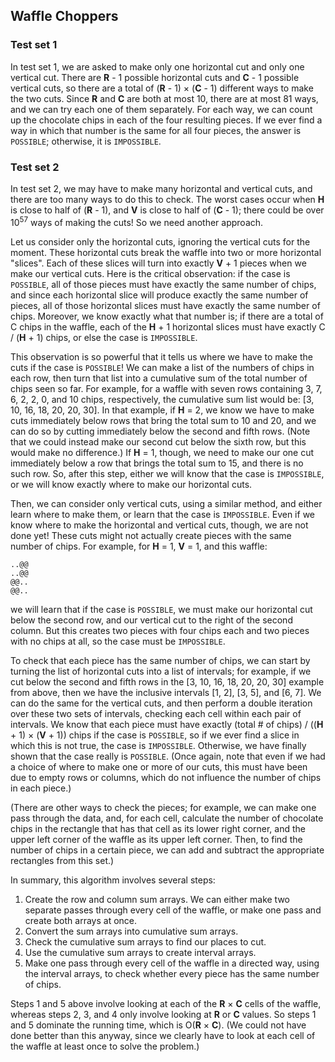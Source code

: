 ## Waffle Choppers

### Test set 1

In test set 1, we are asked to make only one horizontal cut and only one vertical cut. There are
**R** - 1 possible horizontal cuts and **C** - 1 possible vertical cuts, so there are a total of
(**R** - 1) × (**C** - 1) different ways to make the two cuts. Since **R** and **C** are both at
most 10, there are at most 81 ways, and we can try each one of them separately. For each way, we
can count up the chocolate chips in each of the four resulting pieces. If we ever find a way in
which that number is the same for all four pieces, the answer is `POSSIBLE`; otherwise, it is
`IMPOSSIBLE`.

### Test set 2

In test set 2, we may have to make many horizontal and vertical cuts, and there are too many ways
to do this to check. The worst cases occur when **H** is close to half of (**R** - 1), and **V** is
close to half of (**C** - 1); there could be over 10<sup>57</sup> ways of making the cuts! So we
need another approach.

Let us consider only the horizontal cuts, ignoring the vertical cuts for the moment. These
horizontal cuts break the waffle into two or more horizontal "slices". Each of these slices will
turn into exactly **V** + 1 pieces when we make our vertical cuts. Here is the critical
observation: if the case is `POSSIBLE`, all of those pieces must have exactly the same number of
chips, and since each horizontal slice will produce exactly the same number of pieces, all of those
horizontal slices must have exactly the same number of chips. Moreover, we know exactly what that
number is; if there are a total of C chips in the waffle, each of the **H** + 1 horizontal slices
must have exactly C / (**H** + 1) chips, or else the case is `IMPOSSIBLE`.

This observation is so powerful that it tells us where we have to make the cuts if the case is
`POSSIBLE`! We can make a list of the numbers of chips in each row, then turn that list into a
cumulative sum of the total number of chips seen so far. For example, for a waffle with seven rows
containing 3, 7, 6, 2, 2, 0, and 10 chips, respectively, the cumulative sum list would be: [3, 10,
16, 18, 20, 20, 30]. In that example, if **H** = 2, we know we have to make cuts immediately below
rows that bring the total sum to 10 and 20, and we can do so by cutting immediately below the
second and fifth rows. (Note that we could instead make our second cut below the sixth row, but
this would make no difference.) If **H** = 1, though, we need to make our one cut immediately below
a row that brings the total sum to 15, and there is no such row. So, after this step, either we
will know that the case is `IMPOSSIBLE`, or we will know exactly where to make our horizontal cuts.

Then, we can consider only vertical cuts, using a similar method, and either learn where to make
them, or learn that the case is `IMPOSSIBLE`. Even if we know where to make the horizontal and
vertical cuts, though, we are not done yet! These cuts might not actually create pieces with the
same number of chips. For example, for **H** = 1, **V** = 1, and this waffle:

```
..@@
..@@
@@..
@@..
```

we will learn that if the case is `POSSIBLE`, we must make our horizontal cut below the second row,
and our vertical cut to the right of the second column. But this creates two pieces with four chips
each and two pieces with no chips at all, so the case must be `IMPOSSIBLE`.

To check that each piece has the same number of chips, we can start by turning the list of
horizontal cuts into a list of intervals; for example, if we cut below the second and fifth rows in
the [3, 10, 16, 18, 20, 20, 30] example from above, then we have the inclusive intervals [1, 2],
[3, 5], and [6, 7]. We can do the same for the vertical cuts, and then perform a double iteration
over these two sets of intervals, checking each cell within each pair of intervals. We know that
each piece must have exactly (total # of chips) / ((**H** + 1) × (**V** + 1)) chips if the case is
`POSSIBLE`, so if we ever find a slice in which this is not true, the case is `IMPOSSIBLE`.
Otherwise, we have finally shown that the case really is `POSSIBLE`. (Once again, note that even if
we had a choice of where to make one or more of our cuts, this must have been due to empty rows or
columns, which do not influence the number of chips in each piece.)

(There are other ways to check the pieces; for example, we can make one pass through the data, and,
for each cell, calculate the number of chocolate chips in the rectangle that has that cell as its
lower right corner, and the upper left corner of the waffle as its upper left corner. Then, to find
the number of chips in a certain piece, we can add and subtract the appropriate rectangles from
this set.)

In summary, this algorithm involves several steps:

1.  Create the row and column sum arrays. We can either make two separate passes through every cell
    of the waffle, or make one pass and create both arrays at once.
2.  Convert the sum arrays into cumulative sum arrays.
3.  Check the cumulative sum arrays to find our places to cut.
4.  Use the cumulative sum arrays to create interval arrays.
5.  Make one pass through every cell of the waffle in a directed way, using the interval arrays, to
    check whether every piece has the same number of chips.

Steps 1 and 5 above involve looking at each of the **R** × **C** cells of the waffle, whereas steps
2, 3, and 4 only involve looking at **R** or **C** values. So steps 1 and 5 dominate the running
time, which is O(**R** × **C**). (We could not have done better than this anyway, since we clearly
have to look at each cell of the waffle at least once to solve the problem.)
